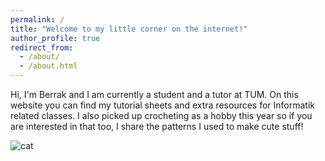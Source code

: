 ```yaml
---
permalink: /
title: "Welcome to my little corner on the internet!"
author_profile: true
redirect_from:
  - /about/
  - /about.html
---
```


Hi, I'm Berrak and I am currently a student and a tutor at TUM.
On this website you can find my tutorial sheets and extra resources for Informatik related classes.
I also picked up crocheting as a hobby this year so if you are interested in that too, I share the patterns I used to make cute stuff!

![cat](http://berrakkilic.github.io/images/cat-typing.webp)
